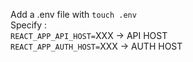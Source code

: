 Add a .env file with `touch .env`  
Specify :  
`REACT_APP_API_HOST=`XXX -> API HOST  
`REACT_APP_AUTH_HOST=`XXX -> AUTH HOST

